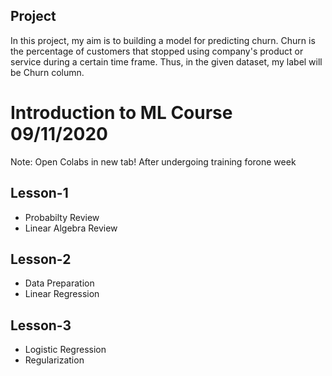 ## Project ##
In this project, my aim is to building a model for predicting churn. 
Churn is the percentage of customers that stopped using company's product or service during a certain time frame. Thus, in the given dataset, my label will be Churn column.

# Introduction to ML Course 09/11/2020

Note: Open Colabs in new tab!
After undergoing training forone week
## Lesson-1
- Probabilty Review
- Linear Algebra Review
## Lesson-2
- Data Preparation
- Linear Regression
## Lesson-3
- Logistic Regression
- Regularization
